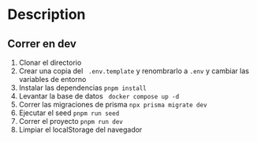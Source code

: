# Description

## Correr en dev

1. Clonar el directorio
2. Crear una copia del ``` .env.template``` y renombrarlo a ```.env``` y cambiar las variables de entorno
3. Instalar las dependencias  ```pnpm install```
4. Levantar la base de datos ``` docker compose up -d```
5. Correr las migraciones de prisma ```npx prisma migrate dev```
6. Ejecutar el seed ```pnpm run seed```
7. Correr el proyecto ```pnpm run dev```
8. Limpiar el localStorage del navegador
